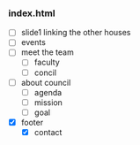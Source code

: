 ### index.html

- [ ] slide1  linking the other houses
- [ ] events
- [ ] meet the team
    - [ ] faculty
    - [ ] concil
- [ ] about council
    - [ ] agenda
    - [ ] mission
    - [ ] goal
- [X] footer
    - [X] contact
